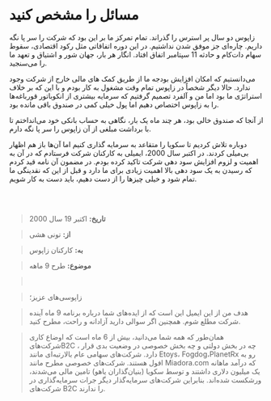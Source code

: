 # مسائل را مشخص کنید

زاپوس دو سال پر استرس را گذراند. تمام تمرکز ما بر این بود که شرکت را سر پا نگه داریم. چاره‌ای جز موفق شدن نداشتیم. در این دوره اتفاقاتی مثل رکود اقتصادی، سقوط سهام دات‌کام و حادثه 11 سپتامبر اتفاق افتاد. انگار هر بار، جهان شور و اشتیاق و تعهد ما را می‌سنجید.

می‌دانستیم که امکان افزایش بودجه ما از طریق کمک های مالی خارج از شرکت وجود ندارد. حالا دیگر شخصاً در زاپوس تمام وقت مشغول به کار بودم و با این که بر خلاف استراتژی ما بود اما من و آلفرد تصمیم گرفتیم که سرمایه بیشتری از انکوباتور قورباغه‌ها را به زاپوس اختصاص دهیم اما پول خیلی کمی در صندوق باقی مانده بود.

از آنجا که صندوق خالی بود، هر چند ماه یک بار، نگاهی به حساب بانکی خود می‌انداختم تا با برداشت مبلغی از آن زاپوس را سر پا نگه دارم.

دوباره تلاش کردیم تا سکویا را متقاعد به سرمایه گذاری کنیم اما آن‌ها باز هم اظهار بی‌میلی کردند. در اکتبر سال 2000، ایمیلی به کارکنان شرکت فرستادم که در آن به اهمیت و لزوم افزایش سود دهی شرکت تاکید کرده بودم. در مضمون آن نامه قید کردم که رسیدن به یک سود دهی بالا اهمیت زیادی برای ما دارد و قبل از این که نقدینگی ما تمام شود و خیلی چیزها را از دست دهیم، باید دست به کار شویم.

<br/><br/>

> **تاریخ:** اکتبر 19 سال 2000

> **از:** تونی هشی

> **به:** کارکنان زاپوس

> **موضوع:** طرح 9 ماهه

> <br/>

> زاپوسی‌های عزیز؛

>هدف من از این ایمیل این است که از ایده‌های شما درباره برنامه 9 ماه آینده شرکت مطلع شوم. همچنین اگر سوالی دارید آزادانه و راحت، مطرح کنید.

> همان‌طور که همه شما می‌دانید، بیش از 6 ماه  است که اوضاع کاری شرکت‌هایB2C  ، چه در بخش دولتی و چه بخش خصوصی در وضعیت بدی قرار دارد. شرکت‌های سهامی عام بالارتبه‌ای مانند Etoys، Fogdog،PlanetRx  رو به افول هستند. شرکت‌های خصوصی مطرح مانند Miadora.com که درآمد ماهانه یک میلیون دلاری داشتند و توسط سکویا (بنیان‌گذاران یاهو) تامین مالی می‌شدند، ورشکست شده‌اند. بنابراین شرکت‌های سرمایه‌گذار دیگر جرات سرمایه‌گذاری در شرکت‌های B2C را ندارند.

